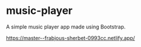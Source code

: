 # music-player

A simple music player app made using Bootstrap.

https://master--frabjous-sherbet-0993cc.netlify.app/
